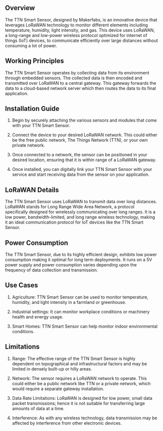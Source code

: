 ## Overview

The TTN Smart Sensor, designed by Makerfabs, is an innovative device that leverages LoRaWAN technology to monitor different elements including temperature, humidity, light intensity, and gas. This device uses LoRaWAN, a long-range and low-power wireless protocol optimized for internet of things (IoT) devices, to communicate efficiently over large distances without consuming a lot of power. 

## Working Principles

The TTN Smart Sensor operates by collecting data from its environment through embedded sensors. The collected data is then encoded and transmitted over LoRaWAN to a central gateway. This gateway forwards the data to a cloud-based network server which then routes the data to its final application. 

## Installation Guide

1. Begin by securely attaching the various sensors and modules that come with your TTN Smart Sensor. 

2. Connect the device to your desired LoRaWAN network. This could either be the free public network, The Things Network (TTN), or your own private network.

3. Once connected to a network, the sensor can be positioned in your desired location, ensuring that it is within range of a LoRaWAN gateway.

4. Once installed, you can digitally link your TTN Smart Sensor with your service and start receiving data from the sensor on your application.

## LoRaWAN Details

The TTN Smart Sensor uses LoRaWAN to transmit data over long distances. LoRaWAN stands for Long Range Wide Area Network, a protocol specifically designed for wirelessly communicating over long ranges. It is a low power, bandwidth-limited, and long range wireless technology, making it an ideal communication protocol for IoT devices like the TTN Smart Sensor.

## Power Consumption

The TTN Smart Sensor, due to its highly efficient design, exhibits low power consumption making it optimal for long term deployments. It runs on a 5V power supply and power consumption varies depending upon the frequency of data collection and transmission.

## Use Cases

1. Agriculture: TTN Smart Sensor can be used to monitor temperature, humidity, and light intensity in a farmland or greenhouse.

2. Industrial settings: It can monitor workplace conditions or machinery health and energy usage.

3. Smart Homes: TTN Smart Sensor can help monitor indoor environmental conditions. 

## Limitations

1. Range: The effective range of the TTN Smart Sensor is highly dependent on topographical and infrastructural factors and may be limited in densely built-up or hilly areas.

2. Network: The sensor requires a LoRaWAN network to operate. This could either be a public network like TTN or a private network, which would require a separate gateway installation.

3. Data Rate Limitations: LoRaWAN is designed for low power, small data packet transmissions; hence it is not suitable for transferring large amounts of data at a time.

4. Interference: As with any wireless technology, data transmission may be affected by interference from other electronic devices.